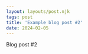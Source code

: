 ```yaml
---
layout: layouts/post.njk
tags: post
title: 'Example blog post #2'
date: 2024-02-05
---
```


Blog post #2